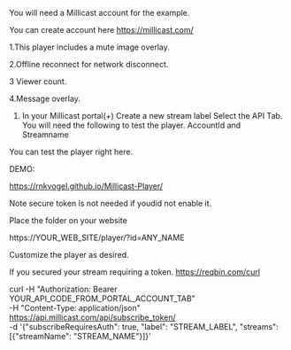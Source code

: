 You will need a Millicast account for the example.

You can create account here https://millicast.com/

1.This player includes a mute image overlay.

2.Offline reconnect for network disconnect.

3 Viewer count.

4.Message overlay.



1. In your Millicast portal(+) Create a new stream label
Select the API Tab.
You will need the following to test the player.
AccountId and Streamname

You can test the player right here.

DEMO:

https://rnkvogel.github.io/Millicast-Player/

Note secure token is not needed if youdid not enable it.

Place the folder on your website 

https://YOUR_WEB_SITE/player/?id=ANY_NAME

Customize the player as desired.

If you secured your stream requiring a token.
https://reqbin.com/curl


curl -H "Authorization: Bearer YOUR_API_CODE_FROM_PORTAL_ACCOUNT_TAB" \
      -H "Content-Type: application/json" \
     https://api.millicast.com/api/subscribe_token/ \
     -d '{"subscribeRequiresAuth": true, "label": "STREAM_LABEL", "streams": [{"streamName": "STREAM_NAME"}]}'


